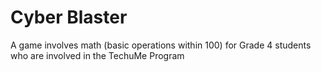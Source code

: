 Cyber Blaster
=================

A game involves math (basic operations within 100) for Grade 4 students who are involved in the TechuMe Program
